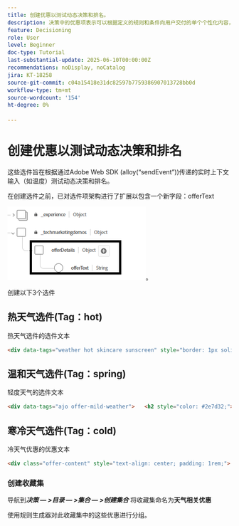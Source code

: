 ```yaml
---
title: 创建优惠以测试动态决策和排名。
description: 决策中的优惠项表示可以根据定义的规则和条件向用户交付的单个个性化内容，例如消息、图像、促销或推荐。
feature: Decisioning
role: User
level: Beginner
doc-type: Tutorial
last-substantial-update: 2025-06-10T00:00:00Z
recommendations: noDisplay, noCatalog
jira: KT-18258
source-git-commit: c04a15418e31dc82597b7759386907013728bb0d
workflow-type: tm+mt
source-wordcount: '154'
ht-degree: 0%

---
```



# 创建优惠以测试动态决策和排名

这些选件旨在根据通过Adobe Web SDK (alloy(“sendEvent”))传递的实时上下文输入（如温度）测试动态决策和排名。

在创建选件之前，已对选件项架构进行了扩展以包含一个新字段：offerText

![选件架构](assets/offer-schema.png)。

创建以下3个选件


## 热天气选件(Tag：hot)

热天气选件的选件文本

```html
<div data-tags="weather hot skincare sunscreen" style="border: 1px solid #e0e0e0; padding: 1.5rem; border-radius: 10px; background-color: #fff3e0;">   <h2 style="color: #e65100;">Protect Your Skin This Summer</h2>   <p>High temperatures mean high UV risk. Get <strong>20% off</strong> our dermatologist-recommended sunscreens and skin protection kits.</p>   <p>Offer valid this week only for areas with temperatures over 90°F.</p>   <a href="#" style="display:inline-block; margin-top:1rem; padding:0.75rem 1.5rem; background:#e65100; color:white; border-radius:5px; text-decoration:none;">Shop Sunscreen</a> </div>
```


## 温和天气选件(Tag：spring)

轻度天气的选件文本

```html
<div data-tags="ajo offer-mild-weather">   <h2 style="color: #2e7d32;">🌤️ Enjoy the Outdoors — Gear Up Now!</h2>   <p style="font-size: 1.1rem;">Perfect weather to be outside! Check out our selection of <strong>picnic sets, walking shoes, and fitness accessories</strong> for your next outdoor adventure.</p>   <p style="font-size: 1.1rem;">Get <strong>free shipping</strong> on all outdoor gear this week.</p>   <a href="#" style="display:inline-block;padding:0.75rem 1.5rem;background:#2e7d32;color:white;border-radius:6px;text-decoration:none;margin-top:1rem;">Explore Outdoor Picks</a> </div>
```

## 寒冷天气选件(Tag：cold)

冷天气优惠的优惠文本

```html
<div class="offer-content" style="text-align: center; padding: 1rem;">   <img src="https://raw.githubusercontent.com/gbedekar489/gbedekar489.github.io/main/weather/pexels-romanp-16170.jpg"         alt="Winter clothing"         style="width: 100%; max-width: 400px; border-radius: 12px; margin-bottom: 1rem;">   <h2>Cold Weather, Hot Deals 🧤</h2>   <p>Stay warm in style with our exclusive <strong>25% off</strong> winter outerwear. From puffer jackets to wool scarves, find the perfect layers to beat the chill.</p>   <p><strong>Use code:</strong> <code>WINTER25</code> at checkout</p>   <p><em>Limited time offer. While supplies last.</em></p> </div>
```

### 创建收藏集

导航到&#x200B;**_决策 — >目录 — >集合 — >创建集合_**
将收藏集命名为**天气相关优惠**

使用规则生成器对此收藏集中的这些优惠进行分组。

